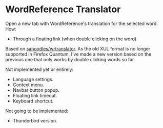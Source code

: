 WordReference Translator
========================

Open a new tab with WordReference&#39;s translation for the selected word. How:
* Through a floating link (when double clicking on the word)
<!-- * Through context menu "Translate"
* Through Firefox's global menu "Tools"

You can [install WordReference Translator on Firefox](https://addons.mozilla.org/en-US/firefox/addon/wordreference-translator/). -->

Based on [sanoodles/wrtranslator](https://github.com/sanoodles/wrtranslator). As the old XUL format is no longer supported in Firefox Quantum, I've made a new version based on the previous one that only works by double clicking words so far.

Not implemented yet or entirely:
- Language settings.
- Context menu.
- Navbar button popup.
- Floating link timeout.
- Keyboard shortcut.

Not going to be implemented:
- Thunderbird version.

